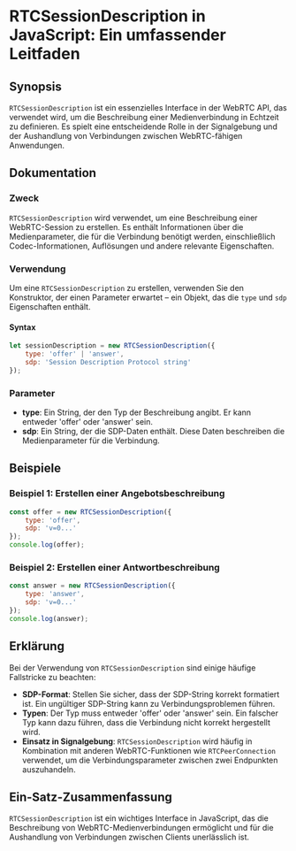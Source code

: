 <!--
Meta Description: # RTCSessionDescription in JavaScript: Ein umfassender Leitfaden ## Synopsis `RTCSessionDescription` ist ein essenzielles Interface in der WebRTC API,...
Meta Keywords: die, rtcsessiondescription, der, ein, sdp
-->

# RTCSessionDescription in JavaScript: Ein umfassender Leitfaden

## Synopsis
`RTCSessionDescription` ist ein essenzielles Interface in der WebRTC API, das verwendet wird, um die Beschreibung einer Medienverbindung in Echtzeit zu definieren. Es spielt eine entscheidende Rolle in der Signalgebung und der Aushandlung von Verbindungen zwischen WebRTC-fähigen Anwendungen.

## Dokumentation
### Zweck
`RTCSessionDescription` wird verwendet, um eine Beschreibung einer WebRTC-Session zu erstellen. Es enthält Informationen über die Medienparameter, die für die Verbindung benötigt werden, einschließlich Codec-Informationen, Auflösungen und andere relevante Eigenschaften.

### Verwendung
Um eine `RTCSessionDescription` zu erstellen, verwenden Sie den Konstruktor, der einen Parameter erwartet – ein Objekt, das die `type` und `sdp` Eigenschaften enthält.

#### Syntax
```javascript
let sessionDescription = new RTCSessionDescription({
    type: 'offer' | 'answer',
    sdp: 'Session Description Protocol string'
});
```

### Parameter
- **type**: Ein String, der den Typ der Beschreibung angibt. Er kann entweder 'offer' oder 'answer' sein.
- **sdp**: Ein String, der die SDP-Daten enthält. Diese Daten beschreiben die Medienparameter für die Verbindung.

## Beispiele
### Beispiel 1: Erstellen einer Angebotsbeschreibung
```javascript
const offer = new RTCSessionDescription({
    type: 'offer',
    sdp: 'v=0...'
});
console.log(offer);
```

### Beispiel 2: Erstellen einer Antwortbeschreibung
```javascript
const answer = new RTCSessionDescription({
    type: 'answer',
    sdp: 'v=0...'
});
console.log(answer);
```

## Erklärung
Bei der Verwendung von `RTCSessionDescription` sind einige häufige Fallstricke zu beachten:

- **SDP-Format**: Stellen Sie sicher, dass der SDP-String korrekt formatiert ist. Ein ungültiger SDP-String kann zu Verbindungsproblemen führen.
- **Typen**: Der Typ muss entweder 'offer' oder 'answer' sein. Ein falscher Typ kann dazu führen, dass die Verbindung nicht korrekt hergestellt wird.
- **Einsatz in Signalgebung**: `RTCSessionDescription` wird häufig in Kombination mit anderen WebRTC-Funktionen wie `RTCPeerConnection` verwendet, um die Verbindungsparameter zwischen zwei Endpunkten auszuhandeln.

## Ein-Satz-Zusammenfassung
`RTCSessionDescription` ist ein wichtiges Interface in JavaScript, das die Beschreibung von WebRTC-Medienverbindungen ermöglicht und für die Aushandlung von Verbindungen zwischen Clients unerlässlich ist.